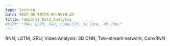 ```yaml
---
type: lecture
date: 2022-05-18T23:59:59+8:49
title: Temporal Data Analysis
#tldr: "RNN, LSTM, GRU, ConvLSTM, 3D Conv, 4D Conv"
---
```

RNN, LSTM, GRU; Video Analysis: 3D CNN, Two-stream network, ConvRNN